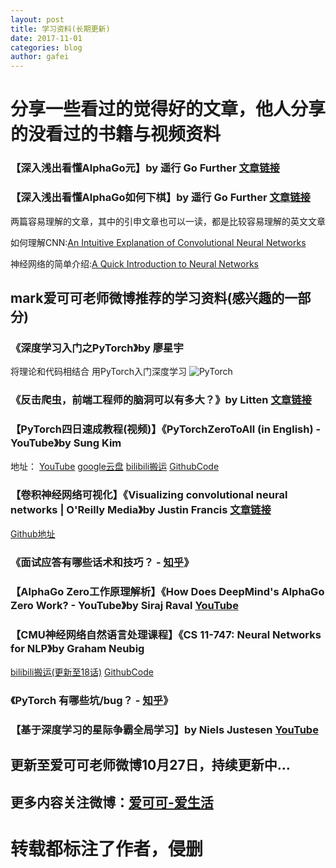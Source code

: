 ```yaml
---
layout: post
title: 学习资料(长期更新)
date: 2017-11-01
categories: blog
author: gafei
---
```


# 分享一些看过的觉得好的文章，他人分享的没看过的书籍与视频资料
### 【深入浅出看懂AlphaGo元】by 遥行 Go Further [文章链接](https://charlesliuyx.github.io/2017/10/18/%E6%B7%B1%E5%85%A5%E6%B5%85%E5%87%BA%E7%9C%8B%E6%87%82AlphaGo%E5%85%83/)
### 【深入浅出看懂AlphaGo如何下棋】by 遥行 Go Further [文章链接](https://charlesliuyx.github.io/2017/05/27/AlphaGo%E8%BF%90%E8%A1%8C%E5%8E%9F%E7%90%86%E8%A7%A3%E6%9E%90/)
两篇容易理解的文章，其中的引申文章也可以一读，都是比较容易理解的英文文章

如何理解CNN:[An Intuitive Explanation of Convolutional Neural Networks](https://ujjwalkarn.me/2016/08/11/intuitive-explanation-convnets/)

神经网络的简单介绍:[A Quick Introduction to Neural Networks](https://ujjwalkarn.me/2016/08/09/quick-intro-neural-networks/)

## mark爱可可老师微博推荐的学习资料(感兴趣的一部分)
### 《深度学习入门之PyTorch》by 廖星宇
将理论和代码相结合
用PyTorch入门深度学习
![PyTorch](http://img11.360buyimg.com/n1/s200x200_jfs/t9517/149/1332601078/157405/8201e99b/59df9770Nccd260dd.jpg)
### 《反击爬虫，前端工程师的脑洞可以有多大？》by Litten [文章链接](http://litten.me/2017/07/09/prevent-spiders/)
### 【PyTorch四日速成教程(视频)】《PyTorchZeroToAll (in English) - YouTube》by Sung Kim
地址：
[YouTube](https://www.youtube.com/playlist?list=PLlMkM4tgfjnJ3I-dbhO9JTw7gNty6o_2m)
[google云盘](https://drive.google.com/drive/folders/0B41Zbb4c8HVyUndGdGdJSXd5d3M)
[bilibili搬运](https://www.bilibili.com/video/av15823922/)
[GithubCode](https://github.com//hunkim/PyTorchZeroToAll)
### 【卷积神经网络可视化】《Visualizing convolutional neural networks | O'Reilly Media》by Justin Francis [文章链接](https://www.oreilly.com/ideas/visualizing-convolutional-neural-networks)
[Github地址](https:\//github.com\/wagonhelm/Visualizing-Convnets/)
### 《面试应答有哪些话术和技巧？ - [知乎](https://www.zhihu.com/question/35953016)》
### 【AlphaGo Zero工作原理解析】《How Does DeepMind's AlphaGo Zero Work? - YouTube》by Siraj Raval [YouTube](https://www.youtube.com/watch?v=vC66XFoN4DE)
### 【CMU神经网络自然语言处理课程】《CS 11-747: Neural Networks for NLP》by Graham Neubig
[bilibili搬运(更新至18话)](https://www.bilibili.com/video/av14153689/)
[GithubCode](https://github.com/bastings/nn4nlp2017-code-pytorch)
### 《PyTorch 有哪些坑/bug？ - [知乎](https://www.zhihu.com/question/67209417)》
### 【基于深度学习的星际争霸全局学习】by Niels Justesen  [YouTube](https://www.youtube.com/watch?v=gCa5OejosYA)
## 更新至爱可可老师微博10月27日，持续更新中…
## 更多内容关注微博：[爱可可-爱生活](http://weibo.com/p/1005051402400261/home?from=page_100505&mod=TAB&is_all=1#place)

# 转载都标注了作者，侵删
